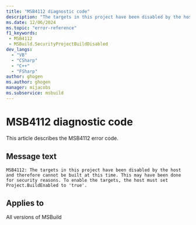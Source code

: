 ```yaml
---
title: "MSB4112 diagnostic code"
description: "The targets in this project have been disabled by the host and therefore cannot be built at this time. This may have been done for security reasons. To enable the targets, the host must set Project.BuildEnabled to 'true'."
ms.date: 12/06/2024
ms.topic: "error-reference"
f1_keywords:
 - MSB4112
 - MSBuild.SecurityProjectBuildDisabled
dev_langs:
  - "VB"
  - "CSharp"
  - "C++"
  - "FSharp"
author: ghogen
ms.author: ghogen
manager: mijacobs
ms.subservice: msbuild
---
```


# MSB4112 diagnostic code

<!-- :::ErrorDefinitionDescription::: -->
<!-- :::editable-content name="introDescription"::: -->
This article describes the MSB4112 error code.
<!-- :::editable-content-end::: -->

## Message text

```output
MSB4112: The targets in this project have been disabled by the host and therefore cannot be built at this time. This may have been done for security reasons. To enable the targets, the host must set Project.BuildEnabled to 'true'.
```

<!-- :::editable-content name="postOutputDescription"::: -->
<!--
{StrBegin="MSB4112: "}
-->
<!-- :::editable-content-end::: -->
<!-- :::ErrorDefinitionDescription-end::: -->

## Applies to

All versions of MSBuild
